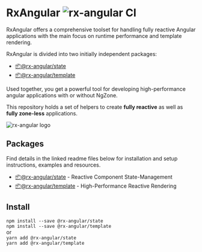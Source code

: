 # RxAngular ![rx-angular CI](https://github.com/BioPhoton/rx-angular/workflows/rx-angular%20CI/badge.svg?branch=master)


RxAngular offers a comprehensive toolset for handling fully reactive Angular applications with the main focus on runtime
performance and template rendering.

RxAngular is divided into two initially independent packages:

- [📦@rx-angular/state](https://github.com/BioPhoton/rx-angular/tree/master/libs/state/README.md)
- [📦@rx-angular/template](https://github.com/BioPhoton/rx-angular/tree/master/libs/template/README.md)

Used together, you get a powerful tool for developing high-performance angular applications with or without NgZone.

This repository holds a set of helpers to create **fully reactive** as well as **fully zone-less** applications.

![rx-angular logo](https://raw.githubusercontent.com/BioPhoton/rx-angular/master/images/rx-angular_logo.png)

## Packages

Find details in the linked readme files below for installation and setup instructions, examples and resources.

- [📦@rx-angular/state](https://github.com/BioPhoton/rx-angular/tree/master/libs/state/README.md) - Reactive Component State-Management
- [📦@rx-angular/template](https://github.com/BioPhoton/rx-angular/tree/master/libs/template/README.md) - High-Performance Reactive Rendering

## Install

`npm install --save @rx-angular/state`  
`npm install --save @rx-angular/template`  
or  
`yarn add @rx-angular/state`  
`yarn add @rx-angular/template`
